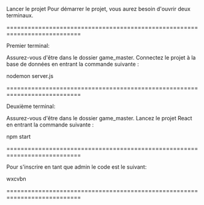 Lancer le projet
Pour démarrer le projet, vous aurez besoin d'ouvrir deux terminaux.

===========================================================================

Premier terminal:

Assurez-vous d'être dans le dossier game_master.
Connectez le projet à la base de données en entrant la commande suivante : 

nodemon server.js

===========================================================================

Deuxième terminal:

Assurez-vous d'être dans le dossier game_master.
Lancez le projet React en entrant la commande suivante :

npm start

===========================================================================

Pour s'inscrire en tant que admin le code est le suivant:

wxcvbn

===========================================================================